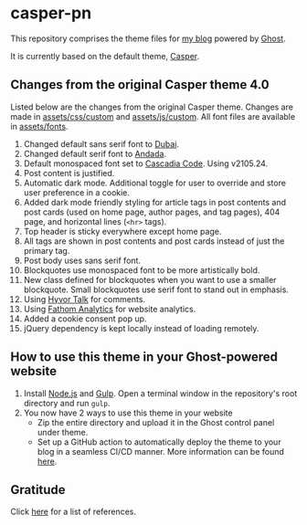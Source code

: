 # casper-pn

This repository comprises the theme files for [my blog](https://blog.pratyushnalam.com) powered by [Ghost](https://ghost.org).

It is currently based on the default theme, [Casper](https://github.com/TryGhost/Casper).

## Changes from the original Casper theme 4.0

Listed below are the changes from the original Casper theme. Changes are made in [assets/css/custom](assets/css/custom) and [assets/js/custom](assets/js/custom). All font files are available in [assets/fonts](assets/fonts).

1. Changed default sans serif font to [Dubai](https://dubaifont.com/).
2. Changed default serif font to [Andada](https://www.fontsquirrel.com/fonts/andada).
3. Default monospaced font set to [Cascadia Code](https://github.com/microsoft/cascadia-code). Using v2105.24.
4. Post content is justified.
5. Automatic dark mode. Additional toggle for user to override and store user preference in a cookie.
6. Added dark mode friendly styling for article tags in post contents and post cards (used on home page, author pages, and tag pages), 404 page, and horizontal lines (`<hr>` tags).
7. Top header is sticky everywhere except home page.
8. All tags are shown in post contents and post cards instead of just the primary tag.
9. Post body uses sans serif font.
10. Blockquotes use monospaced font to be more artistically bold.
11. New class defined for blockquotes when you want to use a smaller blockquote. Small blockquotes use serif font to stand out in emphasis.
12. Using [Hyvor Talk](https://talk.hyvor.com/) for comments.
13. Using [Fathom Analytics](https://usefathom.com/) for website analytics.
14. Added a cookie consent pop up.
15. jQuery dependency is kept locally instead of loading remotely.

## How to use this theme in your Ghost-powered website

1. Install [Node.js](https://nodejs.org/) and [Gulp](https://gulpjs.com/). Open a terminal window in the repository's root directory and run `gulp`.
2. You now have 2 ways to use this theme in your website
    * Zip the entire directory and upload it in the Ghost control panel under theme.
    * Set up a GitHub action to automatically deploy the theme to your blog in a seamless CI/CD manner. More information can be found [here](https://github.com/marketplace/actions/deploy-ghost-theme).

## Gratitude

Click [here](THANKS.md) for a list of references.
